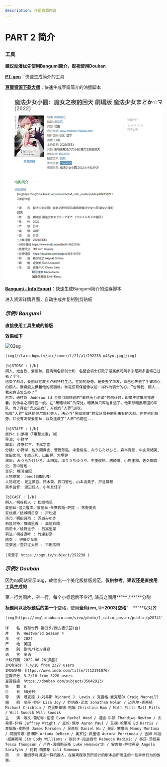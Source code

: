 ```yaml
---
description: 介绍资源内容
---
```


# PART 2 简介

### 工具

**建议动漫优先使用Bangumi简介，影视使用Douban**

[**PT-gen**](https://github.com/Rhilip/pt-gen-cfworker)：快速生成简介的工具

[**豆瓣资源下载大师**](https://greasyfork.org/zh-CN/scripts/329484-%E8%B1%86%E7%93%A3%E8%B5%84%E6%BA%90%E4%B8%8B%E8%BD%BD%E5%A4%A7%E5%B8%88-1%E7%A7%92%E6%90%9E%E5%AE%9A%E8%B1%86%E7%93%A3%E7%94%B5%E5%BD%B1-%E9%9F%B3%E4%B9%90-%E5%9B%BE%E4%B9%A6%E4%B8%8B%E8%BD%BD)：快速生成豆瓣简介的油猴脚本

![](../.gitbook/assets/douban-helper.png)

[**Bangumi - Info Export**](https://github.com/Rhilip/PT-help/blob/master/docs/js/Bangumi%20-%20Info%20Export.user.js)：快速生成Bangumi简介的油猴脚本

进入资源详情界面，自动生成并复制到剪贴板

### _**示例1 Bangumi**_

**直接使用工具生成的排版**

**效果如下**

![02eg](../.gitbook/assets/part\_02eg.PNG)

```
[img]//lain.bgm.tv/pic/cover/l/21/a1/292238_u43yn.jpg[/img]

[b]STORY : [/b]
桐人、尤吉欧、爱丽丝。距离两名修剑士和一名整合骑士打败了最高祭司阿多米尼斯多雷特已过去了半年。
结束了战斗，爱丽丝在故乡卢利特村生活。在她的身旁，是失去了挚友，自己也失去了手臂和心的桐人。献身般支撑着他的爱丽丝，丝毫没有保留像以前一样作为骑士的心。“告诉我，桐人……我究竟该怎么办？”
然而，通往将 Underworld 全境引向悲剧的“最终压力测试”的倒计时，却毫不留情地推进着。仿佛与之相呼应一般，在“黑暗领域”的深处，暗黑神贝库达复活了。他率领暗黑帝国的军队，为了得到“光之巫女”，开始向“人界”进攻。
指挥“人界”军队的贝尔库利等人，决心与“黑暗领域”的军队展开前所未有的大战。但在他们身旁，并没有发现爱丽丝，以及拯救了“人界”的两位...

[b]STAFF : [/b]
原作: 川原礫（「電撃文庫」刊）
导演: 小野学
脚本: 漆原虹平、中本宗応
分镜: 小野学、佐久間貴史、菅野芳弘、中重俊祐、みうらたけひろ、森本育郎、中山奈緒美、古田丈司、小原正和、山田晃、大塚健
演出: みうらたけひろ、山田晃、ほりうちゆうや、中重俊祐、濱崎徹、小原正和、佐久間貴史、田中智也
音乐: 梶浦由記
人物原案: abec(BUNBUN)
人物设定: 足立慎吾、鈴木豪、西口智也、山本由美子、戸谷賢都
美术监督: 渡辺佳人、小川友佳子

[b]CAST : [/b]
桐人／桐谷和人 : 松岡禎丞
爱丽丝·滋贝鲁库／爱丽丝·辛赛西斯·萨提 : 茅野愛衣
亚丝娜／结城明日奈 : 戸松遥
诗乃／朝田诗乃 : 沢城みゆき
莉兹贝特／篠崎里香 : 高垣彩陽
西莉卡／绫野圭子 : 日高里菜
莉法／桐谷直叶 : 竹達彩奈
结衣 : 伊藤かな恵
克莱因／壶井辽太郎 : 平田広明

(来源于 https://bgm.tv/subject/292238 )
```

### _**示例2 Douban**_

因为np网站显示bug，故给出一个美化版排版规范。**仅供参考，建议还是直接用工具生成的**

第一行为图片，空一行，每个小标题后不空行, 演员之间用**"** / **"**分割

**标题间以及标题后的第一个**空格，使用**全角(em, U+2003)空格"**　**"**以对齐

```
[img]https://img1.doubanio.com/view/photo/l_ratio_poster/public/p2874119367.jpg[/img]

译　　名　西部世界 第四季/西方极乐园(台)
片　　名　Westworld Season 4
年　　代　2022
产　　地　美国
类　　别　剧情/科幻/悬疑
语　　言　英语
上映日期　2022-06-26(美国)
IMDb评分　7.4/10 from 2327 users
IMDb链接　https://www.imdb.com/title/tt12191076/
豆瓣评分　8.2/10 from 3220 users
豆瓣链接　https://douban.com/subject/35042913/
集　　数　8
片　　长　60分钟
导　　演　理查德·J·刘易斯 Richard J. Lewis / 克雷格·麦克尼尔 Craig Macneill
编　　剧　丽莎·乔伊 Lisa Joy / 乔纳森·诺兰 Jonathan Nolan / 迈克尔·克莱顿 Michael Crichton / 克里斯蒂娜·哈姆 Christina Ham / Matt Pitts Matt Pitts / Will Soodik Will Soodik
主　　演　埃文·蕾切尔·伍德 Evan Rachel Wood / 坦迪·牛顿 Thandiwe Newton / 杰弗里·怀特 Jeffrey Wright / 亚伦·保尔 Aaron Paul / 艾德·哈里斯 Ed Harris / 詹姆斯·麦斯登 James Marsden / 吴彦祖 Daniel Wu / 曼尼·蒙塔纳 Manny Montana / 阿丽亚娜·德博斯 Ariana DeBose / 奥罗拉·佩里诺 Aurora Perrineau / 吉姆·科迪·威廉姆斯 Jim Cody Williams / 丽贝卡·拉迪西奇 Rebecca Radisic / 泰莎·汤普森 Tessa Thompson / 卢克·海姆斯沃斯 Luke Hemsworth / 安吉拉·萨拉弗安 Angela Sarafyan / 莉莉·西蒙斯 Lili Simmons
简　　介　第四季将讲述一群机器人，在偏离程序员所设计的剧本后所发生的一些异常行为的故事。
```





